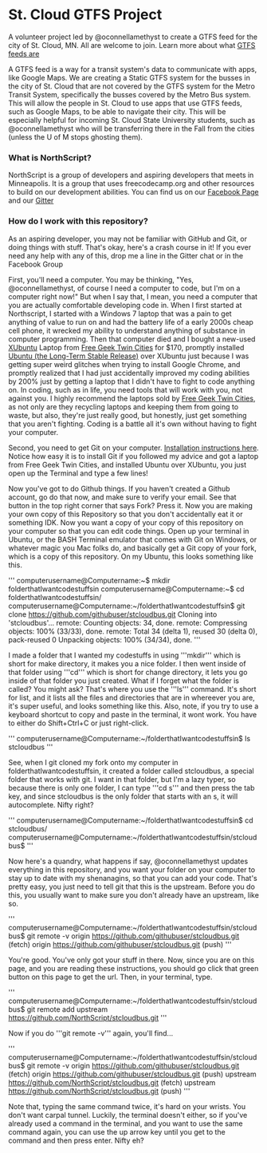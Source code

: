 # St. Cloud GTFS Project
A volunteer project led by @oconnellamethyst to create a GTFS feed for the city of St. Cloud, MN. All are welcome to join. Learn more about what [GTFS feeds are](https://developers.google.com/transit/)

A GTFS feed is a way for a transit system's data to communicate with apps, like Google Maps. We are creating a Static GTFS system for the busses in the city of St. Cloud that are not covered by the GTFS system for the Metro Transit System, specifically the busses covered by the Metro Bus system. This will allow the people in St. Cloud to use apps that use GTFS feeds, such as Google Maps, to be able to navigate their city. This will be especially helpful for incoming St. Cloud State University students, such as @oconnellamethyst who will be transferring there in the Fall from the cities (unless the U of M stops ghosting them).

### What is NorthScript?
NorthScript is a group of developers and aspiring developers that meets in Minneapolis. It is a group that uses freecodecamp.org and other resources to build on our development abilities. You can find us on our [Facebook Page](https://www.facebook.com/groups/free.code.camp.minneapolis/about/) and our [Gitter](https://gitter.im/Northscript/Lobby)

### How do I work with this repository?
As an aspiring developer, you may not be familiar with GitHub and Git, or doing things with stuff. That's okay, here's a crash course in it! If you ever need any help with any of this, drop me a line in the Gitter chat or in the Facebook Group

First, you'll need a computer. You may be thinking, "Yes, @oconnellamethyst, of course I need a computer to code, but I'm on a computer right now!" But when I say that, I mean, you need a computer that you are actually comfortable developing code in. When I first started at Northscript, I started with a Windows 7 laptop that was a pain to get anything of value to run on and had the battery life of a early 2000s cheap cell phone, it wrecked my ability to understand anything of substance in computer programming. Then that computer died and I bought a new-used [XUbuntu](https://xubuntu.org/tour/) Laptop from [Free Geek Twin Cities](http://freegeektwincities.org/) for $170, promptly installed [Ubuntu (the Long-Term Stable Release)](https://www.ubuntu.com/download/desktop) over XUbuntu just because I was getting super weird glitches when trying to install Google Chrome, and promptly realized that I had just accidentally improved my coding abilities by 200% just by getting a laptop that I didn't have to fight to code anything on. In coding, such as in life, you need tools that will work with you, not against you. I highly recommend the laptops sold by [Free Geek Twin Cities](http://freegeektwincities.org/), as not only are they recycling laptops and keeping them from going to waste, but also, they're just really good, but honestly, just get something that you aren't fighting. Coding is a battle all it's own without having to fight your computer.

Second, you need to get Git on your computer. [Installation instructions here](https://git-scm.com/book/en/v2/Getting-Started-Installing-Git). Notice how easy it is to install Git if you followed my advice and got a laptop from Free Geek Twin Cities, and installed Ubuntu over XUbuntu, you just open up the Terminal and type a few lines!

Now you've got to do Github things. If you haven't created a Github account, go do that now, and make sure to verify your email. See that button in the top right corner that says Fork? Press it. Now you are making your own copy of this Repository so that you don't accidentally eat it or something IDK. Now you want a copy of your copy of this repository on your computer so that you can edit code things. Open up your terminal in Ubuntu, or the BASH Terminal emulator that comes with Git on Windows, or whatever magic you Mac folks do, and basically get a Git copy of your fork, which is a copy of this repository. On my Ubuntu, this looks something like this.

'''
computerusername@Computername:~$ mkdir folderthatIwantcodestuffsin
computerusername@Computername:~$ cd folderthatIwantcodestuffsin/
computerusername@Computername:~/folderthatIwantcodestuffsin$ git clone https://github.com/githubuser/stcloudbus.git
Cloning into 'stcloudbus'...
remote: Counting objects: 34, done.
remote: Compressing objects: 100% (33/33), done.
remote: Total 34 (delta 1), reused 30 (delta 0), pack-reused 0
Unpacking objects: 100% (34/34), done.
'''

I made a folder that I wanted my codestuffs in using '''mkdir''' which is short for make directory, it makes you a nice folder. I then went inside of that folder using '''cd''' which is short for change directory, it lets you go inside of that folder you just created. What if I forget what the folder is called? You might ask? That's where you use the '''ls''' command. It's short for list, and it lists all the files and directories that are in whereever you are, it's super useful, and looks something like this. Also, note, if you try to use a keyboard shortcut to copy and paste in the terminal, it wont work. You have to either do Shift+Ctrl+C or just right-click.

'''
computerusername@Computername:~/folderthatIwantcodestuffsin$ ls
stcloudbus
'''

See, when I git cloned my fork onto my computer in folderthatIwantcodestuffsin, it created a folder called stcloudbus, a special folder that works with git. I want in that folder, but I'm a lazy typer, so because there is only one folder, I can type '''cd s''' and then press the tab key, and since stcloudbus is the only folder that starts with an s, it will autocomplete. Nifty right?

'''
computerusername@Computername:~/folderthatIwantcodestuffsin$ cd stcloudbus/
computerusername@Computername:~/folderthatIwantcodestuffsin/stcloudbus$ 
'''

Now here's a quandry, what happens if say, @oconnellamethyst updates everything in this repository, and you want your folder on your computer to stay up to date with my shenanagins, so that you can add your code. That's pretty easy, you just need to tell git that this is the upstream. Before you do this, you usually want to make sure you don't already have an upstream, like so.

'''
computerusername@Computername:~/folderthatIwantcodestuffsin/stcloudbus$ git remote -v
origin	https://github.com/githubuser/stcloudbus.git (fetch)
origin	https://github.com/githubuser/stcloudbus.git (push)
'''

You're good. You've only got your stuff in there. Now, since you are on this page, and you are reading these instructions, you should go click that green button on this page to get the url. Then, in your terminal, type.

'''
computerusername@Computername:~/folderthatIwantcodestuffsin/stcloudbus$ git remote add upstream https://github.com/NorthScript/stcloudbus.git
'''

Now if you do '''git remote -v''' again, you'll find...

'''
computerusername@Computername:~/folderthatIwantcodestuffsin/stcloudbus$ git remote -v
origin	https://github.com/githubuser/stcloudbus.git (fetch)
origin	https://github.com/githubuser/stcloudbus.git (push)
upstream	https://github.com/NorthScript/stcloudbus.git (fetch)
upstream	https://github.com/NorthScript/stcloudbus.git (push)
'''

Note that, typing the same command twice, it's hard on your wrists. You don't want carpal tunnel. Luckily, the terminal doesn't either, so if you've already used a command in the terminal, and you want to use the same command again, you can use the up arrow key until you get to the command and then press enter. Nifty eh?








